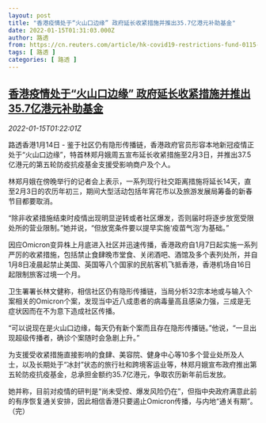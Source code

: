 ```yaml
---
layout: post
title: "香港疫情处于“火山口边缘” 政府延长收紧措施并推出35.7亿港元补助基金"
date: 2022-01-15T01:31:03.000Z
author: 路透
from: https://cn.reuters.com/article/hk-covid19-restrictions-fund-0115-idCNKBS2JP01U
tags: [ 路透 ]
categories: [ 路透 ]
---
```

<!--1642210263000-->
[香港疫情处于“火山口边缘” 政府延长收紧措施并推出35.7亿港元补助基金](https://cn.reuters.com/article/hk-covid19-restrictions-fund-0115-idCNKBS2JP01U)
------

<div>
<div><i>2022-01-15T01:22:01Z</i></div><p>路透香港1月14日 - 鉴于社区仍有隐形传播链，香港政府官员形容本地新冠疫情正处于“火山口边缘”，特首林郑月娥周五宣布延长收紧措施至2月3日，并推出37.5亿港元的第五轮防疫抗疫基金支援受影响商户及个人。</p><p>林郑月娥在傍晚举行的记者会上表示，一系列现行社交距离措施将延长14天，直至2月3日的农历年初三，期间大型活动包括年宵花市以及旅游发展局筹备的新春节目都要取消。</p><p>“除非收紧措施结束时疫情出现明显逆转或者社区爆发，否则届时将逐步放宽受限处所的营业限制。”她并说，“但放宽条件要以提早实施‘疫苗气泡’为基础。”</p><p>因应Omicron变异株上月底进入社区并迅速传播，香港政府自1月7日起实施一系列严厉的收紧措施，包括禁止食肆晚市堂食、关闭酒吧、酒馆及多个表列处所，并自1月8日凌晨起禁止美国、英国等八个国家的民航客机飞抵香港，香港机场自16日起限制旅客过境一个月。</p><p>卫生署署长林文健称，相信社区仍有隐形传播链，当局分析32宗本地或与输入个案相关的Omicron个案，发现当中近八成患者的病毒量高且感染力强，三成是无症状因而在不为意下造成社区传播。</p><p>“可以说现在是火山口边缘，每天仍有新个案而且存在隐形传播链。”他说，“一旦出现超级传播者，确诊个案随时会急剧上升。”</p><p>为支援受收紧措施直接影响的食肆、美容院、健身中心等10多个营业处所及人士，以及长期处于“冰封”状态的旅行社和跨境客运业等，林郑月娥宣布政府推出第五轮防疫抗疫基金，总承担金额约35.7亿港元，争取农历新年前后发放。</p><p>她并称，目前对疫情的研判是“尚未受控、爆发风险仍在”，但指中央政府满意此前的有序恢复通关安排，因此相信香港只要遏止Omicron传播，与内地“通关有期”。（完）</p>
</div>
